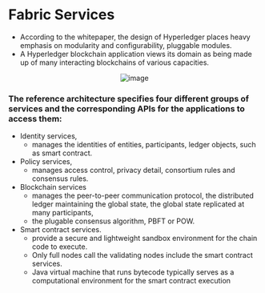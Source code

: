 # Fabric Services

- According to the whitepaper, the design of Hyperledger places heavy emphasis on modularity and configurability, pluggable modules. 
- A Hyperledger blockchain application views its domain as being made up of many interacting blockchains of various capacities.

<p align="center">	
	<img alt="image" src="https://user-images.githubusercontent.com/10133554/185742612-547e21d6-01a6-4e35-b6d9-e79327bcbf0f.png">
</p>

### The reference architecture specifies four different groups of services and the corresponding APIs for the applications to access them:
- Identity services,
	- manages the identities of entities, participants, ledger objects, such as smart contract.
- Policy services,
	- manages access control, privacy detail, consortium rules and consensus rules.
- Blockchain services
	- manages the peer-to-peer communication protocol, the distributed ledger maintaining the global state, the global state replicated at many participants, 
	- the plugable consensus algorithm, PBFT or POW. 
- Smart contract services.
	- provide a secure and lightweight sandbox environment for the chain code to execute.
	- Only full nodes call the validating nodes include the smart contract services.
	- Java virtual machine that runs bytecode typically serves as a computational environment for the smart contract execution
